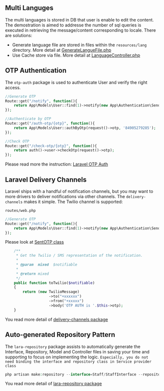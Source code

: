 ## Multi Languges

The multi languages is stored in DB that user is enable to edit the content.
The demostration is aimed to addresse the number of sql queries is executed in retrieving the message/content corresponding to locale.
There are solutions:

- Generate language file are stored in files within the `resources/lang` directory. More detail at [GenerateLangueFile.php](https://github.com/cuongnd88/multi_languages/blob/master/alpha/app/Console/Commands/GenerateLanguageFile.php)
- Use Cache store via file. More detail at [LanguageController.php](https://github.com/cuongnd88/multi_languages/blob/master/alpha/app/Http/Controllers/Language/LanguageController.php)

## OTP Authentication

The `otp-auth` package is used to authenticate User and verify the right access.

```php
//Generate OTP
Route::get("/notify", function(){
    return App\Models\User::find(1)->notify(new App\Authentication\SendOtp('twilio', 4, 10));
});

//Authenticate by OTP
Route::get("/auth-otp/{otp}", function(){
    return App\Models\User::authByOtp(request()->otp, '84905279285');
});

//Check OTP
Route::get("/check-otp/{otp}", function(){
    return auth()->user->checkOtp(request()->otp);
});
```

Please read more the instruction:
[Laravel OTP Auth](https://github.com/cuongnd88/otp-auth)

## Laravel Delivery Channels

Laravel ships with a handful of notification channels, but you may want to more drivers to deliver notifications via other channels. The `delivery-channels` makes it simple. The Twilio channel is supported:

`routes/web.php`

```php
//Generate OTP
Route::get("/notify", function(){
    return App\Models\User::find(1)->notify(new App\Authentication\SendOtp('twilio', 4, 10));
});

```

Please look at [SentOTP class](https://github.com/cuongnd88/lara-colab/blob/master/alpha/app/Authentication/SendOtp.php)
```php
    /**
     * Get the Twilio / SMS representation of the notification.
     *
     * @param  mixed  $notifiable
     *
     * @return mixed
     */
    public function toTwilio($notifiable)
    {
        return (new TwilioMessage)
                    ->to("+xxxxxx")
                    ->from("+xxxxx")
                    ->body('OTP AUTH is '.$this->otp);
    }
```

You read more detail of [delivery-channels package](https://github.com/cuongnd88/delivery-channels)

## Auto-generated Repository Pattern

The `lara-repository` package assists to automatically generate the Interface, Repository, Model and Controller files in saving your time and supporting to focus on implementing the logic. `Especially, you do not need binding the interface and repository class in Service provider class`

```php
php artisan make:repository --interface=Staff/StaffInterface --repository=Staff/StaffRepository --model=Models/Staff --controller=Staff/StaffController@resource

```

You read more detail of [lara-repository package](https://github.com/cuongnd88/lara-repository)
